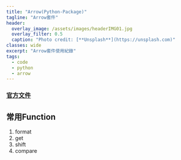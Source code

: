 ```yaml
---
title: "Arrow(Python-Package)"
tagline: "Arrow套件"
header:
  overlay_image: /assets/images/headerIMG01.jpg
  overlay_filter: 0.5
  caption: "Photo credit: [**Unsplash**](https://unsplash.com)"
classes: wide
excerpt: "Arrow套件使用紀錄"
tags:
  - code
  - python
  - arrow
---
```


### [官方文件](https://arrow.readthedocs.io/en/stable/)

## 常用Function

1. format
2. get
3. shift
4. compare

<!--stackedit_data:
eyJoaXN0b3J5IjpbLTE1NDMwMDkzMDJdfQ==
-->